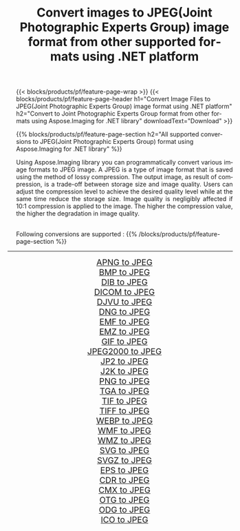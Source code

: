 ﻿---
title: Convert images to JPEG(Joint Photographic Experts Group) image format from other supported formats using .NET platform 
weight: 3920
url: /net/conversion/to/jpeg/ 
lang: en
langdirlevel: 2
locales: zh-hans,ja,it,ru,de,es,fr,nl,id,lt,pl,pt,vi,tr,ko,zh-hant,ar,hi,th,sv,cs,uk,he
description: Using Aspose.Imaging for .NET library it is easy to convert to JPEG(Joint Photographic Experts Group) from other supported image formats
---

{{< blocks/products/pf/feature-page-wrap >}}
{{< blocks/products/pf/feature-page-header h1="Convert Image Files to JPEG(Joint Photographic Experts Group) image format using .NET platform" h2="Convert to Joint Photographic Experts Group format from other formats using Aspose.Imaging for .NET library" downloadText="Download" >}}


{{% blocks/products/pf/feature-page-section  h2="All supported conversions to JPEG(Joint Photographic Experts Group) format using Aspose.Imaging for .NET library" %}}
<p align=justify>Using Aspose.Imaging library you can programmatically convert various image formats to JPEG image. A JPEG is a type of image format that is saved using the method of lossy compression. The output image, as result of compression, is a trade-off between storage size and image quality. Users can adjust the compression level to achieve the desired quality level while at the same time reduce the storage size. Image quality is negligibly affected if 10:1 compression is applied to the image. The higher the compression value, the higher the degradation in image quality.</p>
<br/>
Following conversions are supported :
{{% /blocks/products/pf/feature-page-section %}}
<div class="container-fluid productfamilypage bg-gray">
    <div class="convertypes bg-gray agp-content section">
        <div class="container">
		<hr style="margin-left:-20px;"/>
		<div class="row other-converters" style="gap: 10px;font-size: 19px;text-align:center;">
		    <div class='col-md-2 other-converter remove-lp remove-rp'><a href="/imaging/net/conversion/apng-to-jpeg/" style="padding:15px;">APNG to JPEG</a></div>
<div class='col-md-2 other-converter remove-lp remove-rp'><a href="/imaging/net/conversion/bmp-to-jpeg/" style="padding:15px;">BMP to JPEG</a></div>
<div class='col-md-2 other-converter remove-lp remove-rp'><a href="/imaging/net/conversion/dib-to-jpeg/" style="padding:15px;">DIB to JPEG</a></div>
<div class='col-md-2 other-converter remove-lp remove-rp'><a href="/imaging/net/conversion/dicom-to-jpeg/" style="padding:15px;">DICOM to JPEG</a></div>
<div class='col-md-2 other-converter remove-lp remove-rp'><a href="/imaging/net/conversion/djvu-to-jpeg/" style="padding:15px;">DJVU to JPEG</a></div>
<div class='col-md-2 other-converter remove-lp remove-rp'><a href="/imaging/net/conversion/dng-to-jpeg/" style="padding:15px;">DNG to JPEG</a></div>
<div class='col-md-2 other-converter remove-lp remove-rp'><a href="/imaging/net/conversion/emf-to-jpeg/" style="padding:15px;">EMF to JPEG</a></div>
<div class='col-md-2 other-converter remove-lp remove-rp'><a href="/imaging/net/conversion/emz-to-jpeg/" style="padding:15px;">EMZ to JPEG</a></div>
<div class='col-md-2 other-converter remove-lp remove-rp'><a href="/imaging/net/conversion/gif-to-jpeg/" style="padding:15px;">GIF to JPEG</a></div>
<div class='col-md-2 other-converter remove-lp remove-rp'><a href="/imaging/net/conversion/jpeg2000-to-jpeg/" style="padding:15px;">JPEG2000 to JPEG</a></div>
<div class='col-md-2 other-converter remove-lp remove-rp'><a href="/imaging/net/conversion/jp2-to-jpeg/" style="padding:15px;">JP2 to JPEG</a></div>
<div class='col-md-2 other-converter remove-lp remove-rp'><a href="/imaging/net/conversion/j2k-to-jpeg/" style="padding:15px;">J2K to JPEG</a></div>
<div class='col-md-2 other-converter remove-lp remove-rp'><a href="/imaging/net/conversion/png-to-jpeg/" style="padding:15px;">PNG to JPEG</a></div>
<div class='col-md-2 other-converter remove-lp remove-rp'><a href="/imaging/net/conversion/tga-to-jpeg/" style="padding:15px;">TGA to JPEG</a></div>
<div class='col-md-2 other-converter remove-lp remove-rp'><a href="/imaging/net/conversion/tif-to-jpeg/" style="padding:15px;">TIF to JPEG</a></div>
<div class='col-md-2 other-converter remove-lp remove-rp'><a href="/imaging/net/conversion/tiff-to-jpeg/" style="padding:15px;">TIFF to JPEG</a></div>
<div class='col-md-2 other-converter remove-lp remove-rp'><a href="/imaging/net/conversion/webp-to-jpeg/" style="padding:15px;">WEBP to JPEG</a></div>
<div class='col-md-2 other-converter remove-lp remove-rp'><a href="/imaging/net/conversion/wmf-to-jpeg/" style="padding:15px;">WMF to JPEG</a></div>
<div class='col-md-2 other-converter remove-lp remove-rp'><a href="/imaging/net/conversion/wmz-to-jpeg/" style="padding:15px;">WMZ to JPEG</a></div>
<div class='col-md-2 other-converter remove-lp remove-rp'><a href="/imaging/net/conversion/svg-to-jpeg/" style="padding:15px;">SVG to JPEG</a></div>
<div class='col-md-2 other-converter remove-lp remove-rp'><a href="/imaging/net/conversion/svgz-to-jpeg/" style="padding:15px;">SVGZ to JPEG</a></div>
<div class='col-md-2 other-converter remove-lp remove-rp'><a href="/imaging/net/conversion/eps-to-jpeg/" style="padding:15px;">EPS to JPEG</a></div>
<div class='col-md-2 other-converter remove-lp remove-rp'><a href="/imaging/net/conversion/cdr-to-jpeg/" style="padding:15px;">CDR to JPEG</a></div>
<div class='col-md-2 other-converter remove-lp remove-rp'><a href="/imaging/net/conversion/cmx-to-jpeg/" style="padding:15px;">CMX to JPEG</a></div>
<div class='col-md-2 other-converter remove-lp remove-rp'><a href="/imaging/net/conversion/otg-to-jpeg/" style="padding:15px;">OTG to JPEG</a></div>
<div class='col-md-2 other-converter remove-lp remove-rp'><a href="/imaging/net/conversion/odg-to-jpeg/" style="padding:15px;">ODG to JPEG</a></div>
<div class='col-md-2 other-converter remove-lp remove-rp'><a href="/imaging/net/conversion/ico-to-jpeg/" style="padding:15px;">ICO to JPEG</a></div>
                </div>
        </div>
    </div>
</div>
<br/>

